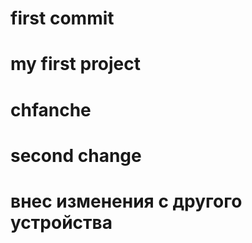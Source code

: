 # first commit
# my first project
# chfanche
# second change

# внес изменения с другого устройства

